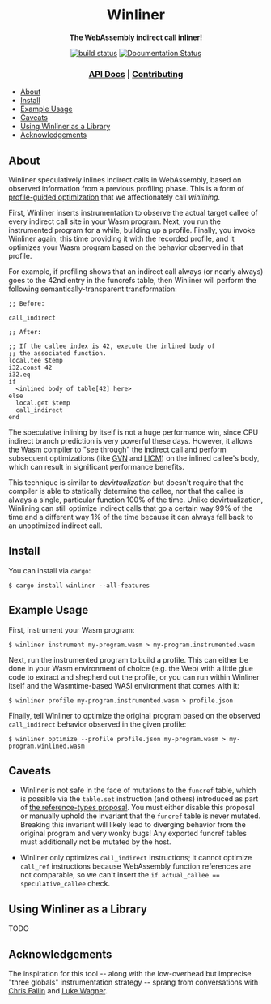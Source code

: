 <div align="center">
  <h1>Winliner</h1>

  <p>
    <strong>The WebAssembly indirect call inliner!</strong>
  </p>

  <p>
    <a href="https://github.com/fitzgen/winliner/actions?query=workflow%3ACI"><img src="https://github.com/fitzgen/winliner/workflows/CI/badge.svg" alt="build status" /></a>
    <a href="https://docs.rs/winliner"><img src="https://docs.rs/winliner/badge.svg" alt="Documentation Status" /></a>
  </p>

  <h3>
    <a href="https://docs.rs/winliner">API Docs</a>
    <span> | </span>
    <a href="https://github.com/fitzgen/winliner/blob/main/CONTRIBUTING.md">Contributing</a>
  </h3>
</div>

* [About](#about)
* [Install](#install)
* [Example Usage](#example-usage)
* [Caveats](#caveats)
* [Using Winliner as a Library](#using-winliner-as-a-library)
* [Acknowledgements](#acknowledgements)

## About

Winliner speculatively inlines indirect calls in WebAssembly, based on observed
information from a previous profiling phase. This is a form of [profile-guided
optimization] that we affectionately call *winlining*.

[profile-guided optimization]: https://en.wikipedia.org/wiki/Profile-guided_optimization

First, Winliner inserts instrumentation to observe the actual target callee of
every indirect call site in your Wasm program. Next, you run the instrumented
program for a while, building up a profile. Finally, you invoke Winliner again,
this time providing it with the recorded profile, and it optimizes your Wasm
program based on the behavior observed in that profile.

For example, if profiling shows that an indirect call always (or nearly always)
goes to the 42nd entry in the funcrefs table, then Winliner will perform the
following semantically-transparent transformation:

```wat
;; Before:

call_indirect

;; After:

;; If the callee index is 42, execute the inlined body of
;; the associated function.
local.tee $temp
i32.const 42
i32.eq
if
  <inlined body of table[42] here>
else
  local.get $temp
  call_indirect
end
```

The speculative inlining by itself is not a huge performance win, since CPU
indirect branch prediction is very powerful these days. However, it allows the
Wasm compiler to "see through" the indirect call and perform subsequent
optimizations (like [GVN] and [LICM]) on the inlined callee's body, which can
result in significant performance benefits.

[GVN]: https://en.wikipedia.org/wiki/Value_numbering#Global_value_numbering
[LICM]: https://en.wikipedia.org/wiki/Loop-invariant_code_motion

This technique is similar to *devirtualization* but doesn't require that the
compiler is able to statically determine the callee, nor that the callee is
always a single, particular function 100% of the time. Unlike devirtualization,
Winlining can still optimize indirect calls that go a certain way 99% of the
time and a different way 1% of the time because it can always fall back to an
unoptimized indirect call.

## Install

You can install via `cargo`:

```shell-session
$ cargo install winliner --all-features
```

## Example Usage

First, instrument your Wasm program:

```shell-session
$ winliner instrument my-program.wasm > my-program.instrumented.wasm
```

Next, run the instrumented program to build a profile. This can either be done
in your Wasm environment of choice (e.g. the Web) with a little glue code to
extract and shepherd out the profile, or you can run within Winliner itself and
the Wasmtime-based WASI environment that comes with it:

```shell-session
$ winliner profile my-program.instrumented.wasm > profile.json
```

Finally, tell Winliner to optimize the original program based on the observed
`call_indirect` behavior observed in the given profile:

```shell-session
$ winliner optimize --profile profile.json my-program.wasm > my-program.winlined.wasm
```

## Caveats

* Winliner is not safe in the face of mutations to the `funcref` table, which is
  possible via the `table.set` instruction (and others) introduced as part of
  [the reference-types
  proposal](https://github.com/WebAssembly/reference-types). You must either
  disable this proposal or manually uphold the invariant that the `funcref`
  table is never mutated. Breaking this invariant will likely lead to diverging
  behavior from the original program and very wonky bugs! Any exported funcref
  tables must additionally not be mutated by the host.

* Winliner only optimizes `call_indirect` instructions; it cannot optimize
  `call_ref` instructions because WebAssembly function references are not
  comparable, so we can't insert the `if actual_callee == speculative_callee`
  check.

## Using Winliner as a Library

TODO

## Acknowledgements

The inspiration for this tool -- along with the low-overhead but imprecise
"three globals" instrumentation strategy -- sprang from conversations with
[Chris Fallin] and [Luke Wagner].

[Chris Fallin]: https://github.com/cfallin
[Luke Wagner]: https://github.com/lukewagner
